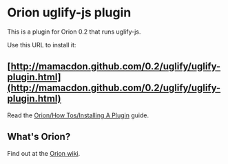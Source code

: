 Orion uglify-js plugin 
======================
This is a plugin for Orion 0.2 that runs uglify-js.

Use this URL to install it:
## [http://mamacdon.github.com/0.2/uglify/uglify-plugin.html](http://mamacdon.github.com/0.2/uglify/uglify-plugin.html)

Read the [Orion/How Tos/Installing A Plugin](http://wiki.eclipse.org/Orion/How_Tos/Installing_A_Plugin) guide.


What's Orion?
-------------
Find out at the [Orion wiki](http://wiki.eclipse.org/Orion).

